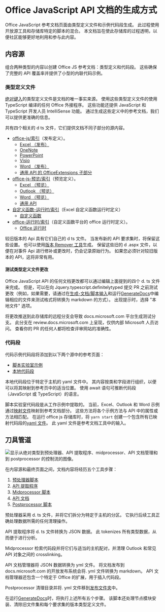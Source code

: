 # <a name="how-the-office-javascript-api-documentation-is-generated"></a>Office JavaScript API 文档的生成方式

Office JavaScript 参考文档页面由类型定义文件和示例代码段生成。 此过程使用开放源工具和存储库特定的脚本的混合。 本文档旨在使此存储库的过程透明，以便社区能够更好地利用和参与此内容。

## <a name="content-sources"></a>内容源

组合两种类型的内容以创建 Office JS 参考文档：类型定义和代码段。 这些确保了完整的 API 覆盖率并提供了小型的内联代码示例。

### <a name="type-definition-files"></a>类型定义文件

[绝对键入](https://github.com/DefinitelyTyped/DefinitelyTyped)的类型定义文件是文档的唯一事实来源。 使用这些类型定义文件的使用 TypeScript 编译的任何 Office 外接程序。 这些功能还提供 JavaScript 和 TypeScript 开发人员 IntelliSense 功能。 通过生成这些定义中的参考文档，我们可以提供更准确的信息。

共有四个相关的 d ts 文件，它们提供文档不同子部分的源内容。

- [office-js/索引](https://raw.githubusercontent.com/DefinitelyTyped/DefinitelyTyped/master/types/office-js/index.d.ts)（发布定义）。
  - [Excel （发布）](https://docs.microsoft.com/javascript/api/excel_release)
  - [OneNote](https://docs.microsoft.com/javascript/api/onenote)
  - [PowerPoint](https://docs.microsoft.com/javascript/api/powerpoint)
  - [Visio](https://docs.microsoft.com/javascript/api/visio)
  - [Word （发布）](https://docs.microsoft.com/javascript/api/word_release)
  - [通用 API 的 OfficeExtensions 子部分](https://docs.microsoft.com/javascript/api/office)
- [office-js-预览/索引](https://raw.githubusercontent.com/DefinitelyTyped/DefinitelyTyped/master/types/office-js-preview/index.d.ts)（预览定义）。
  - [Excel （预览）](https://docs.microsoft.com/javascript/api/excel)
  - [Outlook （预览）](https://docs.microsoft.com/javascript/api/outlook)
  - [Word （预览）](https://docs.microsoft.com/javascript/api/word)
  - [通用 API](https://docs.microsoft.com/javascript/api/office)
- [自定义函数-运行时/索引](https://github.com/DefinitelyTyped/DefinitelyTyped/blob/master/types/custom-functions-runtime/index.d.ts)（Excel 自定义函数运行时定义）
  - [自定义函数](https://docs.microsoft.com/javascript/api/custom-functions-runtime)
- [office-运行时/索引](https://github.com/DefinitelyTyped/DefinitelyTyped/blob/master/types/office-runtime/index.d.ts)（自定义函数平台的 office 运行时定义）。
  - [Office 运行时](https://docs.microsoft.com/javascript/api/office-runtime)

较旧版本的 Api 具有它们自己的 d ts 文件。 当发布新的 API 要求集时，将保留这些设置。 也可以使用[版本 Remover 工具](https://github.com/OfficeDev/office-js-docs-reference/blob/master/generate-docs/tools/VersionRemover.ts)生成。 保留这些旧的 d .aspx 文件，以便在对事件 Api 进行修补或更改时，仍会记录原始行为。 如果您必须针对较旧版本的 API，这将非常有用。

#### <a name="testing-type-definition-file-changes"></a>测试类型定义文件更改

Office JavaScript API 的任何文档更改都可以通过编辑上面提到的四个 d. ts 文件来完成。 但是，可以在向 Jquery.typescript.definitelytyped 提交 PR 之前测试更改（例如，如果需要，请通过在[生成-文档/脚本输入](https://github.com/OfficeDev/office-js-docs-reference/tree/master/generate-docs/script-inputs)和运行[GenerateDocs](https://github.com/OfficeDev/office-js-docs-reference/blob/master/generate-docs/GenerateDocs.cmd)中编辑相应的文件来测试格式将转换为 markdown 的方式）。 出现提示时，选择 "本地文件" 选项。

将更改推送到此存储库的远程分支会导致 docs.microsoft.com 平台生成测试分支。 此分支在 review.docs.microsoft.com 上呈现，仅供内部 Microsoft 人员访问。 查看你的 PR 的任何人都将检查评审网站的准确性。

### <a name="code-snippets"></a>代码段

代码示例代码段将添加到以下两个源中的参考页面：

- [脚本实验室示例](https://github.com/OfficeDev/office-js-snippets)
- [本地代码段](https://github.com/OfficeDev/office-js-docs-reference/tree/master/docs/code-snippets)

本地代码段位于特定于主机的 yaml 文件中。 其内容按类和字段进行组织，以便可以将其映射到参考页中的适当位置。 使用 await 语句可推断代码段（JavaScript 或 TypeScript）的语言。

脚本实验室代码段是从工作示例中提取的。 当前，Excel、Outlook 和 Word 示例通过[映射文件](https://github.com/OfficeDev/office-js-snippets/tree/master/snippet-extractor-metadata)映射到参考文档部分。 这些方法将各个示例方法与 API 中的属性或方法相匹配。 在运行 office js 存储库时，将 `yarn start` 创建一个包含所有已映射代码段的[yaml 文件](https://github.com/OfficeDev/office-js-snippets/blob/master/snippet-extractor-output/snippets.yaml)。 此 yaml 文件是参考文档工具中的输入。

## <a name="tooling-pipeline"></a>刀具管道

![显示从绝对类型到预处理器、API 提取程序、midprocessor、API 文档管理和到 postprocessor 的控制流的图像。](ToolingPipeline.png)

在内容源和最终页面之间，文档内容将经历五个工具步骤：

1. [预处理器脚本](https://github.com/OfficeDev/office-js-docs-reference/blob/master/generate-docs/scripts/preprocessor.ts)
1. [API 提取程序](https://api-extractor.com/)
1. [Midprocessor 脚本](https://github.com/OfficeDev/office-js-docs-reference/blob/master/generate-docs/scripts/midprocessor.ts)
1. [API 文档](https://github.com/microsoft/rushstack/blob/master/apps/api-documenter/README.md)
1. [Postprocessor 脚本](https://github.com/OfficeDev/office-js-docs-reference/blob/master/generate-docs/scripts/postprocessor.ts)

预处理器采用 d. ts 文件，并将它们拆分为特定于主机的分区。 它执行后续工具正确处理数据所需的任何清理操作。

API 提取程序将 d. ts 文件转换为 JSON 数据。 此 tokenizes 所有类型数据，从而便于进行分析。

Midprocessor 检索代码段并将它们与适当的主机配对，并清理 Outlook 和常见 API 对象之间的 crosslinking。

API 文档管理器将 JSON 数据转换为 yml 文件。 将文档发布到 docs.microsoft.com 的开放发布系统会将. yml 文件转换为 markdown。 API 文档管理器还包含一个特定于 Office 的扩展，用于插入代码段。

Postprocessor 清理目录并将. yml 文件移到[发布文件夹](https://github.com/OfficeDev/office-js-docs-reference/tree/master/docs/docs-ref-autogen)中。

在运行[GenerateDocs](https://github.com/OfficeDev/office-js-docs-reference/blob/master/generate-docs/GenerateDocs.cmd)时，将执行上述所有五个步骤。 该脚本还处理节点模块安装、清除旧文件集和每个要求集的版本类型定义文件。
